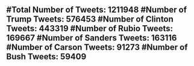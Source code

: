 #Total Number of Tweets: 1211948 
#Number of Trump Tweets: 576453
#Number of Clinton Tweets: 443319
#Number of Rubio Tweets: 169667
#Number of Sanders Tweets: 163116
#Number of Carson Tweets: 91273
#Number of Bush Tweets: 59409
---
